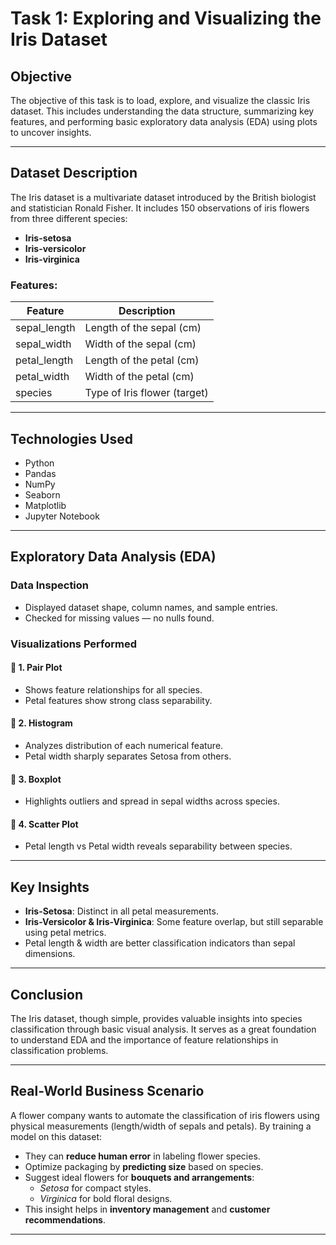 #  Task 1: Exploring and Visualizing the Iris Dataset

##  Objective
The objective of this task is to load, explore, and visualize the classic Iris dataset. This includes understanding the data structure, summarizing key features, and performing basic exploratory data analysis (EDA) using plots to uncover insights.

---

##  Dataset Description
The Iris dataset is a multivariate dataset introduced by the British biologist and statistician Ronald Fisher. It includes 150 observations of iris flowers from three different species:
- **Iris-setosa**
- **Iris-versicolor**
- **Iris-virginica**

###  Features:
| Feature           | Description                      |
|------------------|----------------------------------|
| sepal_length     | Length of the sepal (cm)         |
| sepal_width      | Width of the sepal (cm)          |
| petal_length     | Length of the petal (cm)         |
| petal_width      | Width of the petal (cm)          |
| species          | Type of Iris flower (target)     |

---

##  Technologies Used
- Python
- Pandas
- NumPy
- Seaborn
- Matplotlib
- Jupyter Notebook

---

##  Exploratory Data Analysis (EDA)

###  Data Inspection
- Displayed dataset shape, column names, and sample entries.
- Checked for missing values — no nulls found.

###  Visualizations Performed

#### 🔹 1. Pair Plot
- Shows feature relationships for all species.
- Petal features show strong class separability.

#### 🔹 2. Histogram
- Analyzes distribution of each numerical feature.
- Petal width sharply separates Setosa from others.

#### 🔹 3. Boxplot
- Highlights outliers and spread in sepal widths across species.

#### 🔹 4. Scatter Plot
- Petal length vs Petal width reveals separability between species.

---

##  Key Insights

-  **Iris-Setosa**: Distinct in all petal measurements.
-  **Iris-Versicolor & Iris-Virginica**: Some feature overlap, but still separable using petal metrics.
-  Petal length & width are better classification indicators than sepal dimensions.

---

##  Conclusion

The Iris dataset, though simple, provides valuable insights into species classification through basic visual analysis. It serves as a great foundation to understand EDA and the importance of feature relationships in classification problems.

---

##  Real-World Business Scenario

A flower company wants to automate the classification of iris flowers using physical measurements (length/width of sepals and petals). By training a model on this dataset:
- They can **reduce human error** in labeling flower species.
- Optimize packaging by **predicting size** based on species.
- Suggest ideal flowers for **bouquets and arrangements**:
  - *Setosa* for compact styles.
  - *Virginica* for bold floral designs.
- This insight helps in **inventory management** and **customer recommendations**.

---



